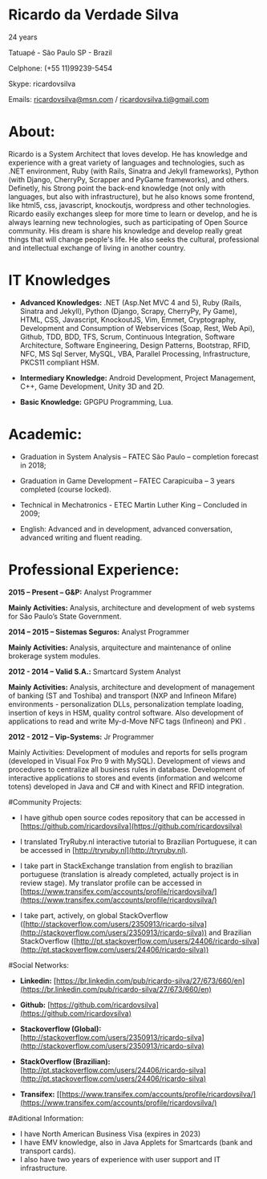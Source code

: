 # Ricardo da Verdade Silva

24 years

Tatuapé - São Paulo SP - Brazil

Celphone: (+55 11)99239-5454

Skype: ricardovsilva

Emails: ricardovsilva@msn.com / ricardovsilva.ti@gmail.com


# About:
Ricardo is a System Architect that loves develop. He has knowledge and experience with a great variety of languages and technologies, such as .NET environment, Ruby (with Rails, Sinatra and Jekyll frameworks), Python (with Django, CherryPy, Scrapper and PyGame frameworks), and others.
Definetly, his Strong point the back-end knowledge (not only with languages, but also with infrastructure), but he also knows some frontend, like html5, css, javascript, knockoutjs, wordpress and other technologies.
Ricardo easily exchanges sleep for more time to learn or develop, and he is always learning new technologies, such as participating of Open Source community.
His dream is share his knowledge and develop really great things that will change people's life. He also seeks the cultural, professional and intellectual exchange of living in another country.



# IT Knowledges

- **Advanced Knowledges:** .NET (Asp.Net MVC 4 and 5), Ruby (Rails, Sinatra and Jekyll), Python (Django, Scrapy, CherryPy, Py Game), HTML, CSS, Javascript, KnockoutJS, Vim, Emmet, Cryptography, Development and Consumption of Webservices (Soap, Rest, Web Api), Github, TDD, BDD, TFS, Scrum, Continuous Integration, Software Architecture, Software Engineering, Design Patterns, Bootstrap, RFID, NFC, MS Sql Server, MySQL, VBA, Parallel Processing, Infrastructure, PKCS11 compliant HSM.

- **Intermediary Knowledge:** Android Development, Project Management, C++, Game Development, Unity 3D and 2D.

- **Basic Knowledge:** GPGPU Programming, Lua.


# Academic:
- Graduation in System Analysis – FATEC São Paulo – completion forecast in 2018;

- Graduation in Game Development – FATEC Carapicuiba – 3 years completed (course locked).

- Technical in Mechatronics - ETEC Martin Luther King – Concluded in 2009;

- English: Advanced and in development, advanced conversation, advanced writing and fluent reading.



# Professional Experience:

**2015 – Present – G&P:** Analyst Programmer 

**Mainly Activities:** Analysis, architecture and development of web systems for São Paulo’s State Government.



**2014 – 2015 – Sistemas Seguros:** Analyst Programmer 

**Mainly Activities:** Analysis, arquitecture and maintenance of online brokerage system modules.



**2012 - 2014 – Valid S.A.:** Smartcard System Analyst

**Mainly Activities:** Analysis, architecture and development of management of banking (ST and Toshiba) and transport (NXP and Infineon Mifare) environments - personalization DLLs, personalization template loading, insertion of keys in HSM, quality control software. Also development of applications to read and write My-d-Move NFC tags (Infineon) and PKI .



**2012 - 2012 – Vip-Systems:** Jr Programmer

Mainly Activities: Development of modules and reports for sells program (developed in Visual Fox Pro 9 with MySQL). Development of views and procedures to centralize all business rules in database. Development of interactive applications to stores and events (information and welcome totens) developed in Java and C# and with Kinect and RFID integration.



#Community Projects:

- I have github open source codes repository that can be accessed in [https://github.com/ricardovsilva](https://github.com/ricardovsilva)

- I translated TryRuby.nl interactive tutorial to Brazilian Portuguese, it can be accessed in [http://tryruby.nl](http://tryruby.nl).

- I take part in StackExchange translation from english to brazilian portuguese (translation is already completed, actually project is in review stage). My translator profile can be accessed in [https://www.transifex.com/accounts/profile/ricardovsilva/](https://www.transifex.com/accounts/profile/ricardovsilva/)

- I take part, actively, on global StackOverflow ([http://stackoverflow.com/users/2350913/ricardo-silva](http://stackoverflow.com/users/2350913/ricardo-silva)) and Brazilian StackOverflow  ([http://pt.stackoverflow.com/users/24406/ricardo-silva](http://pt.stackoverflow.com/users/24406/ricardo-silva))


#Social Networks:

- **Linkedin:** [https://br.linkedin.com/pub/ricardo-silva/27/673/660/en](https://br.linkedin.com/pub/ricardo-silva/27/673/660/en)

- **Github:** [https://github.com/ricardovsilva](https://github.com/ricardovsilva)

- **Stackoverflow (Global):** [http://stackoverflow.com/users/2350913/ricardo-silva](http://stackoverflow.com/users/2350913/ricardo-silva)

- **StackOverflow (Brazilian):** [http://pt.stackoverflow.com/users/24406/ricardo-silva](http://pt.stackoverflow.com/users/24406/ricardo-silva)

- **Transifex:** [[https://www.transifex.com/accounts/profile/ricardovsilva/](https://www.transifex.com/accounts/profile/ricardovsilva/)


#Aditional Information:

- I have North American Business Visa (expires in 2023)
- I have EMV knowledge, also in Java Applets for Smartcards (bank and transport cards).
- I also have two years of experience with user support and IT infrastructure.

